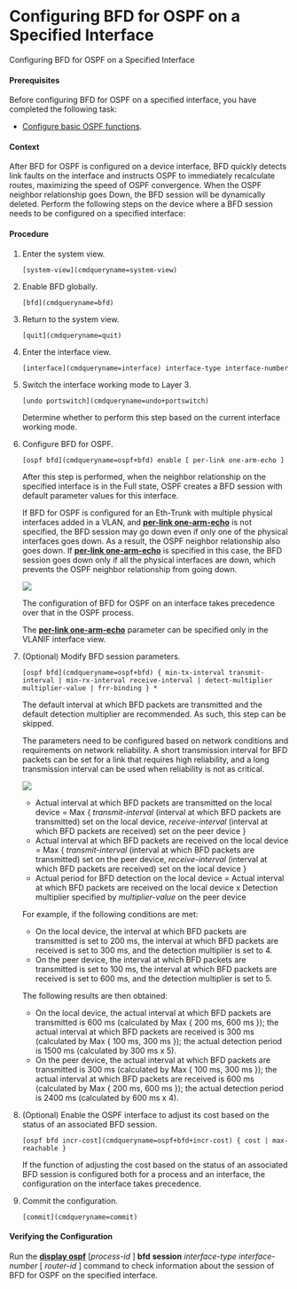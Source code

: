 Configuring BFD for OSPF on a Specified Interface
=================================================

Configuring BFD for OSPF on a Specified Interface

#### Prerequisites

Before configuring BFD for OSPF on a specified interface, you have completed the following task:

* [Configure basic OSPF functions](vrp_ospf_cfg_0010.html).

#### Context

After BFD for OSPF is configured on a device interface, BFD quickly detects link faults on the interface and instructs OSPF to immediately recalculate routes, maximizing the speed of OSPF convergence. When the OSPF neighbor relationship goes Down, the BFD session will be dynamically deleted. Perform the following steps on the device where a BFD session needs to be configured on a specified interface:


#### Procedure

1. Enter the system view.
   
   
   ```
   [system-view](cmdqueryname=system-view)
   ```
2. Enable BFD globally.
   
   
   ```
   [bfd](cmdqueryname=bfd)
   ```
3. Return to the system view.
   
   
   ```
   [quit](cmdqueryname=quit)
   ```
4. Enter the interface view.
   
   
   ```
   [interface](cmdqueryname=interface) interface-type interface-number
   ```
5. Switch the interface working mode to Layer 3.
   
   
   ```
   [undo portswitch](cmdqueryname=undo+portswitch)
   ```
   
   Determine whether to perform this step based on the current interface working mode.
6. Configure BFD for OSPF.
   
   
   ```
   [ospf bfd](cmdqueryname=ospf+bfd) enable [ per-link one-arm-echo ]
   ```
   
   After this step is performed, when the neighbor relationship on the specified interface is in the Full state, OSPF creates a BFD session with default parameter values for this interface.
   
   If BFD for OSPF is configured for an Eth-Trunk with multiple physical interfaces added in a VLAN, and [**per-link one-arm-echo**](cmdqueryname=per-link+one-arm-echo) is not specified, the BFD session may go down even if only one of the physical interfaces goes down. As a result, the OSPF neighbor relationship also goes down. If [**per-link one-arm-echo**](cmdqueryname=per-link+one-arm-echo) is specified in this case, the BFD session goes down only if all the physical interfaces are down, which prevents the OSPF neighbor relationship from going down.
   
   ![](../public_sys-resources/note_3.0-en-us.png) 
   
   The configuration of BFD for OSPF on an interface takes precedence over that in the OSPF process.
   
   The [**per-link one-arm-echo**](cmdqueryname=per-link+one-arm-echo) parameter can be specified only in the VLANIF interface view.
7. (Optional) Modify BFD session parameters.
   
   
   ```
   [ospf bfd](cmdqueryname=ospf+bfd) { min-tx-interval transmit-interval | min-rx-interval receive-interval | detect-multiplier multiplier-value | frr-binding } *
   ```
   
   The default interval at which BFD packets are transmitted and the default detection multiplier are recommended. As such, this step can be skipped.
   
   The parameters need to be configured based on network conditions and requirements on network reliability. A short transmission interval for BFD packets can be set for a link that requires high reliability, and a long transmission interval can be used when reliability is not as critical.
   
   ![](../public_sys-resources/note_3.0-en-us.png) 
   * Actual interval at which BFD packets are transmitted on the local device = Max { *transmit-interval* (interval at which BFD packets are transmitted) set on the local device, *receive-interval* (interval at which BFD packets are received) set on the peer device }
   * Actual interval at which BFD packets are received on the local device = Max { *transmit-interval* (interval at which BFD packets are transmitted) set on the peer device, *receive-interval* (interval at which BFD packets are received) set on the local device }
   * Actual period for BFD detection on the local device = Actual interval at which BFD packets are received on the local device x Detection multiplier specified by *multiplier-value* on the peer device
   
   For example, if the following conditions are met:
   
   * On the local device, the interval at which BFD packets are transmitted is set to 200 ms, the interval at which BFD packets are received is set to 300 ms, and the detection multiplier is set to 4.
   * On the peer device, the interval at which BFD packets are transmitted is set to 100 ms, the interval at which BFD packets are received is set to 600 ms, and the detection multiplier is set to 5.
   
   The following results are then obtained:
   
   * On the local device, the actual interval at which BFD packets are transmitted is 600 ms (calculated by Max { 200 ms, 600 ms }); the actual interval at which BFD packets are received is 300 ms (calculated by Max { 100 ms, 300 ms }); the actual detection period is 1500 ms (calculated by 300 ms x 5).
   * On the peer device, the actual interval at which BFD packets are transmitted is 300 ms (calculated by Max { 100 ms, 300 ms }); the actual interval at which BFD packets are received is 600 ms (calculated by Max { 200 ms, 600 ms }); the actual detection period is 2400 ms (calculated by 600 ms x 4).
8. (Optional) Enable the OSPF interface to adjust its cost based on the status of an associated BFD session.
   
   
   ```
   [ospf bfd incr-cost](cmdqueryname=ospf+bfd+incr-cost) { cost | max-reachable }
   ```
   
   If the function of adjusting the cost based on the status of an associated BFD session is configured both for a process and an interface, the configuration on the interface takes precedence.
9. Commit the configuration.
   
   
   ```
   [commit](cmdqueryname=commit)
   ```

#### Verifying the Configuration

Run the [**display ospf**](cmdqueryname=display+ospf) [*process-id* ] **bfd** **session** *interface-type* *interface-number* [ *router-id* ] command to check information about the session of BFD for OSPF on the specified interface.